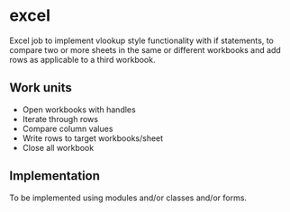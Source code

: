 # excel

Excel job to implement vlookup style functionality with if statements, to compare two or more sheets in the same or different workbooks and add rows as applicable to a third workbook.

## Work units

* Open workbooks with handles
* Iterate through rows
* Compare column values
* Write rows to target workbooks/sheet
* Close all workbook

## Implementation

To be implemented using modules and/or classes and/or forms.

